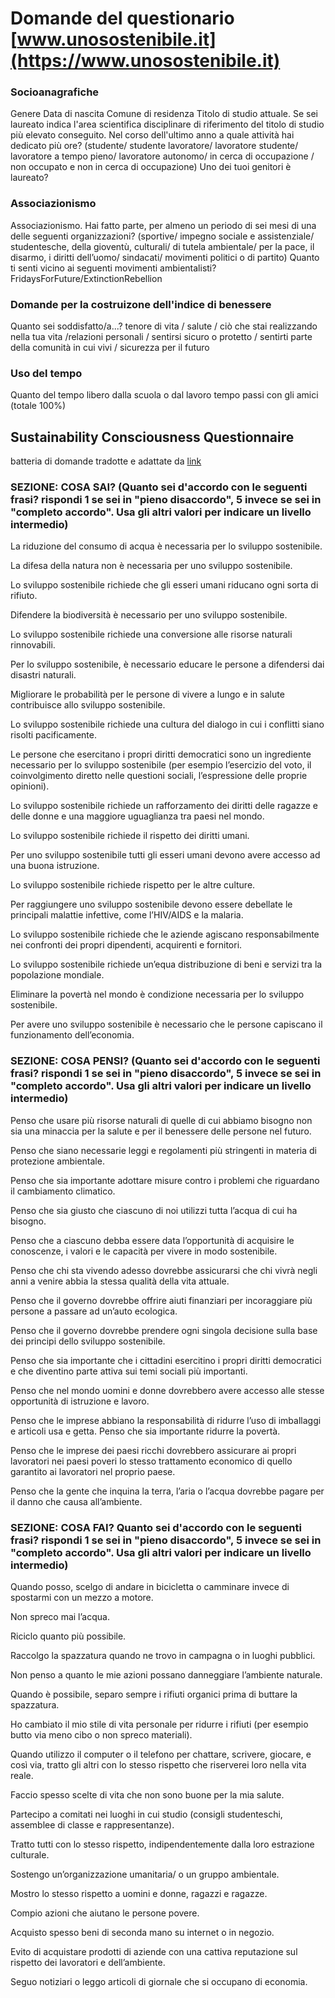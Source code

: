# Domande del questionario [www.unosostenibile.it](https://www.unosostenibile.it)
### Socioanagrafiche
Genere
Data di nascita
Comune di residenza
Titolo di studio attuale.
Se sei laureato indica l'area scientifica disciplinare di riferimento del titolo di studio più elevato conseguito.
Nel corso dell'ultimo anno a quale attività hai dedicato più ore? (studente/ studente lavoratore/ lavoratore studente/ lavoratore a tempo pieno/ lavoratore autonomo/ in cerca di occupazione / non occupato e non in cerca di occupazione)
Uno dei tuoi genitori è laureato?

### Associazionismo  
Associazionismo. Hai fatto parte, per almeno un periodo di sei mesi di una delle seguenti organizzazioni? (sportive/ impegno sociale e assistenziale/ studentesche, della gioventù, culturali/ di tutela ambientale/ per la pace, il disarmo, i diritti dell’uomo/ sindacati/ movimenti politici o di partito)
Quanto ti senti vicino ai seguenti movimenti ambientalisti?  FridaysForFuture/ExtinctionRebellion

### Domande per la costruizone dell'indice di benessere
Quanto sei soddisfatto/a...?   tenore di vita / salute / ciò che stai realizzando nella tua vita /relazioni personali / sentirsi sicuro o protetto / sentirti parte della comunità in cui vivi / sicurezza per il futuro

### Uso del tempo
Quanto del tempo libero dalla scuola o dal lavoro tempo passi con gli amici (totale 100%)


## Sustainability Consciousness Questionnaire 
batteria di domande tradotte e adattate da [link](https://onlinelibrary.wiley.com/doi/full/10.1002/sd.1859)
### SEZIONE: COSA SAI? (Quanto sei d'accordo con le seguenti frasi? rispondi 1 se sei in "pieno disaccordo", 5 invece se sei in "completo accordo". Usa gli altri valori per indicare un livello intermedio)
La riduzione del consumo di acqua è necessaria per lo sviluppo sostenibile. 

La difesa della natura non è necessaria per uno sviluppo sostenibile. 

Lo sviluppo sostenibile richiede che gli esseri umani riducano ogni sorta di rifiuto. 

Difendere la biodiversità è necessario per uno sviluppo sostenibile. 

Lo sviluppo sostenibile richiede una conversione alle risorse naturali rinnovabili. 

Per lo sviluppo sostenibile, è necessario educare le persone a difendersi dai disastri naturali.

Migliorare le probabilità per le persone di vivere a lungo e in salute contribuisce allo sviluppo sostenibile. 

Lo sviluppo sostenibile richiede una cultura del dialogo in cui i conflitti siano risolti pacificamente. 

Le persone che esercitano i propri diritti democratici sono un ingrediente necessario per lo sviluppo sostenibile (per esempio l’esercizio del voto, il   coinvolgimento diretto nelle questioni sociali, l’espressione delle proprie opinioni). 

Lo sviluppo sostenibile richiede un rafforzamento dei diritti delle ragazze e delle donne e una maggiore uguaglianza tra paesi nel mondo. 

Lo sviluppo sostenibile richiede il rispetto dei diritti umani. 

Per uno sviluppo sostenibile tutti gli esseri umani devono avere accesso ad una buona istruzione. 

Lo sviluppo sostenibile richiede rispetto per le altre culture. 

Per raggiungere uno sviluppo sostenibile devono essere debellate le principali malattie infettive, come l’HIV/AIDS e la malaria. 

Lo sviluppo sostenibile richiede che le aziende agiscano responsabilmente nei confronti dei propri dipendenti, acquirenti e fornitori. 

Lo sviluppo sostenibile richiede un’equa distribuzione di beni e servizi tra la popolazione mondiale. 

Eliminare la povertà nel mondo è condizione necessaria per lo sviluppo sostenibile. 

Per avere uno sviluppo sostenibile è necessario che le persone capiscano il funzionamento dell’economia. 

### SEZIONE: COSA PENSI? (Quanto sei d'accordo con le seguenti frasi? rispondi 1 se sei in "pieno disaccordo", 5 invece se sei in "completo accordo". Usa gli altri valori per indicare un livello intermedio)
Penso che usare più risorse naturali di quelle di cui abbiamo bisogno non sia una minaccia per la salute e per il benessere delle persone nel futuro. 

Penso che siano necessarie leggi e regolamenti più stringenti in materia di protezione ambientale. 

Penso che sia importante adottare misure contro i problemi che riguardano il cambiamento climatico. 

Penso che sia giusto che ciascuno di noi utilizzi tutta l’acqua di cui ha bisogno. 

Penso che a ciascuno debba essere data l’opportunità di acquisire le conoscenze, i valori e le capacità per vivere in modo sostenibile. 

Penso che chi sta vivendo adesso dovrebbe assicurarsi che chi vivrà negli anni a venire abbia la stessa qualità della vita attuale. 

Penso che il governo dovrebbe offrire aiuti finanziari per incoraggiare più persone a passare ad un’auto ecologica. 

Penso che il governo dovrebbe prendere ogni singola decisione sulla base dei principi dello sviluppo sostenibile. 

Penso che sia importante che i cittadini esercitino i propri diritti democratici e che diventino parte attiva sui temi sociali più importanti. 

Penso che nel mondo uomini e donne   dovrebbero avere accesso alle stesse opportunità di istruzione e lavoro. 

Penso che le imprese abbiano la responsabilità di ridurre l’uso di imballaggi e articoli usa e getta. 
Penso che sia importante ridurre la povertà. 

Penso che le imprese dei paesi ricchi dovrebbero assicurare ai propri lavoratori nei paesi poveri lo stesso trattamento economico di quello garantito ai lavoratori nel proprio paese. 

Penso che la gente che inquina la terra, l’aria o l’acqua dovrebbe pagare per il danno che causa all’ambiente. 

### SEZIONE: COSA FAI? Quanto sei d'accordo con le seguenti frasi? rispondi 1 se sei in "pieno disaccordo", 5 invece se sei in "completo accordo". Usa gli altri valori per indicare un livello intermedio)
Quando posso, scelgo di andare in bicicletta o camminare invece di spostarmi con un mezzo a motore.

Non spreco mai l’acqua. 

Riciclo quanto più possibile. 

Raccolgo la spazzatura quando ne trovo in campagna o in luoghi pubblici. 

Non penso a quanto le mie azioni possano danneggiare l’ambiente naturale. 

Quando è possibile, separo sempre i rifiuti organici prima di buttare la spazzatura. 

Ho cambiato il mio stile di vita personale per ridurre i rifiuti (per esempio butto via meno cibo o non spreco materiali). 

Quando utilizzo il computer o il telefono per chattare, scrivere, giocare, e così via, tratto gli altri con lo stesso
rispetto che riserverei loro nella vita reale. 

Faccio spesso scelte di vita che non sono buone per la mia salute. 

Partecipo a comitati nei luoghi in cui studio (consigli studenteschi, assemblee di classe e rappresentanze). 

Tratto tutti con lo stesso rispetto, indipendentemente dalla loro estrazione culturale. 

Sostengo un’organizzazione umanitaria/ o un gruppo ambientale. 

Mostro lo stesso rispetto a uomini e donne, ragazzi e ragazze. 

Compio azioni che aiutano le persone povere. 

Acquisto spesso beni di seconda mano su internet o in negozio. 

Evito di acquistare prodotti di aziende con una cattiva reputazione sul rispetto dei lavoratori e dell’ambiente. 

Seguo notiziari o leggo articoli di giornale che si occupano di economia. 


